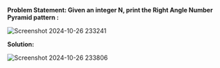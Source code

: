 __Problem Statement:  Given an integer N, print the Right Angle Number Pyramid pattern :__

![Screenshot 2024-10-26 233241](https://github.com/user-attachments/assets/7a31f105-0a6e-44f0-98eb-9f10256608bc)

__Solution:__

![Screenshot 2024-10-26 233806](https://github.com/user-attachments/assets/4bac414b-1f2f-436f-9702-466eb1fdd24a)


